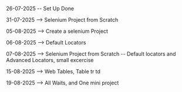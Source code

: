 26-07-2025 -- Set Up Done

31-07-2025 --> Selenium Project from Scratch

05-08-2025 --> Create a selenium Project

06-08-2025 --> Default Locators

07-08-2025  --> Selenium Project from Scratch -- Default locators and Advanced Locators, small excercise

15-08-2025  --> Web Tables, Table tr td

19-08-2025  --> All Waits, and  One mini project
